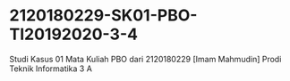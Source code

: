 # 2120180229-SK01-PBO-TI20192020-3-4
Studi Kasus 01 Mata Kuliah PBO dari 2120180229 [Imam Mahmudin] Prodi Teknik Informatika 3 A

